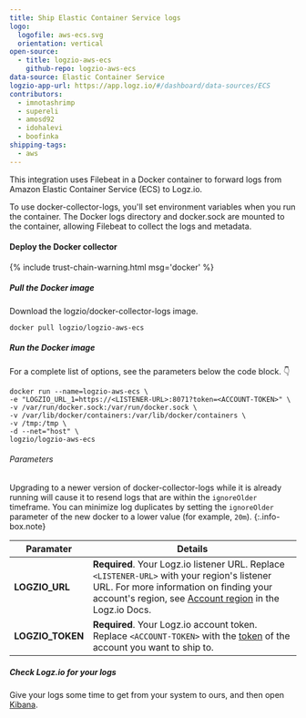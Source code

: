 ```yaml
---
title: Ship Elastic Container Service logs
logo:
  logofile: aws-ecs.svg
  orientation: vertical
open-source:
  - title: logzio-aws-ecs
    github-repo: logzio-aws-ecs
data-source: Elastic Container Service
logzio-app-url: https://app.logz.io/#/dashboard/data-sources/ECS
contributors:
  - imnotashrimp
  - supereli
  - amosd92
  - idohalevi
  - boofinka
shipping-tags:
  - aws
---
```


This integration uses Filebeat in a Docker container to forward logs from Amazon Elastic Container Service (ECS) to Logz.io.

To use docker-collector-logs, you'll set environment variables when you run the container.
The Docker logs directory and docker.sock are mounted to the container, allowing Filebeat to collect the logs and metadata.

#### Deploy the Docker collector

{% include trust-chain-warning.html msg='docker' %}



<div class="tasklist">

##### Pull the Docker image

Download the logzio/docker-collector-logs image.

```shell
docker pull logzio/logzio-aws-ecs
```

##### Run the Docker image

For a complete list of options, see the parameters below the code block. 👇

```shell
docker run --name=logzio-aws-ecs \
-e "LOGZIO_URL_1=https://<LISTENER-URL>:8071?token=<ACCOUNT-TOKEN>" \
-v /var/run/docker.sock:/var/run/docker.sock \
-v /var/lib/docker/containers:/var/lib/docker/containers \
-v /tmp:/tmp \
-d --net="host" \
logzio/logzio-aws-ecs
```

###### Parameters

Upgrading to a newer version of docker-collector-logs while it is already running
will cause it to resend logs that are within the `ignoreOlder` timeframe.
You can minimize log duplicates
by setting the `ignoreOlder` parameter of the new docker
to a lower value (for example, `20m`).
{:.info-box.note}

| Paramater | Details |
|---|---|
| **LOGZIO_URL** | **Required**. Your Logz.io listener URL. Replace `<LISTENER-URL>` with your region's listener URL. For more information on finding your account's region, see [Account region](https://docs.logz.io/user-guide/accounts/account-region.html) in the Logz.io Docs. |
| **LOGZIO_TOKEN** | **Required**. Your Logz.io account token. Replace `<ACCOUNT-TOKEN>` with the [token](https://app.logz.io/#/dashboard/settings/general) of the account you want to ship to. |

##### Check Logz.io for your logs

Give your logs some time to get from your system to ours, and then open [Kibana](https://app.logz.io/#/dashboard/kibana).

</div>
